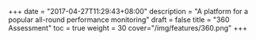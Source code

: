 +++
date = "2017-04-27T11:29:43+08:00"
description = "A platform for a popular all-round performance monitoring"
draft = false
title = "360 Assessment"
toc = true
weight = 30
cover="/img/features/360.png"
+++
